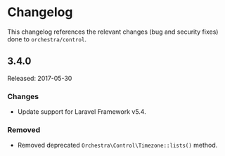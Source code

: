 # Changelog

This changelog references the relevant changes (bug and security fixes) done to `orchestra/control`.

## 3.4.0

Released: 2017-05-30

### Changes

* Update support for Laravel Framework v5.4.

### Removed

* Removed deprecated `Orchestra\Control\Timezone::lists()` method.
